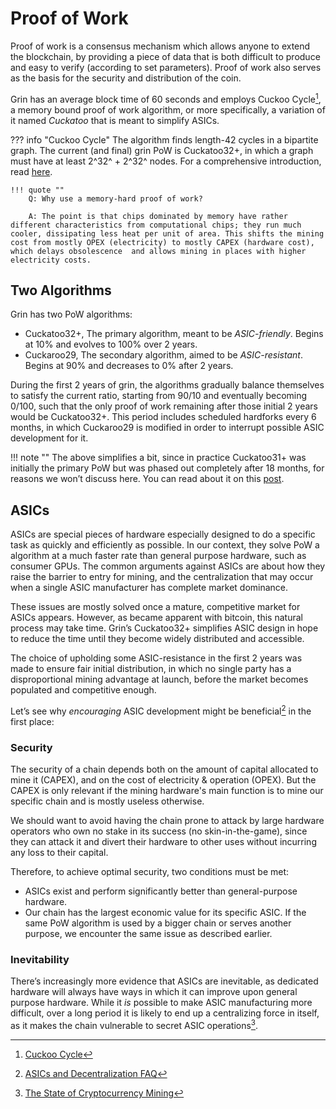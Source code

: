 # Proof of Work

Proof of work is a consensus mechanism which allows anyone to extend the blockchain, by providing a piece of data that is both difficult to produce and easy to verify (according to set parameters). Proof of work also serves as the basis for the security and distribution of the coin.

Grin has an average block time of 60 seconds and employs Cuckoo Cycle[^1], a memory bound proof of work algorithm, or more specifically, a variation of it named *Cuckatoo* that is meant to simplify ASICs.

??? info "Cuckoo Cycle"
    The algorithm finds length-42 cycles in a bipartite graph. The current (and final) grin PoW is Cuckatoo32+, in which a graph must have at least 2^32^ + 2^32^ nodes. For a comprehensive introduction, read [here](../wiki/miscellaneous/cuckoo-cycle.md).

    !!! quote ""
        Q: Why use a memory-hard proof of work?

        A: The point is that chips dominated by memory have rather different characteristics from computational chips; they run much cooler, dissipating less heat per unit of area. This shifts the mining cost from mostly OPEX (electricity) to mostly CAPEX (hardware cost), which delays obsolescence  and allows mining in places with higher electricity costs.

## Two Algorithms

Grin has two PoW algorithms:

* Cuckatoo32+, The primary algorithm, meant to be *ASIC-friendly*. Begins at 10% and evolves to 100% over 2 years.
* Cuckaroo29, The secondary algorithm, aimed to be *ASIC-resistant*. Begins at 90% and decreases to 0% after 2 years.

During the first 2 years of grin, the algorithms gradually balance themselves to satisfy the current ratio, starting from 90/10 and eventually becoming 0/100, such that the only proof of work remaining after those initial 2 years would be Cuckatoo32+. This period includes scheduled hardforks every 6 months, in which Cuckaroo29 is modified in order to interrupt possible ASIC development for it.

!!! note ""
    The above simplifies a bit, since in practice Cuckatoo31+ was initially the primary PoW but was phased out completely after 18 months, for reasons we won’t discuss here. You can read about it on this [post](https://forum.grin.mw/t/grin-improvement-proposal-1-put-later-phase-outs-on-hold-and-rephrase-primary-pow-commitment/4653).

## ASICs

ASICs are special pieces of hardware especially designed to do a specific task as quickly and efficiently as possible. In our context, they solve PoW a algorithm at a much faster rate than general purpose hardware, such as consumer GPUs. The common arguments against ASICs are about how they raise the barrier to entry for mining, and the centralization that may occur when a single ASIC manufacturer has complete market dominance.

These issues are mostly solved once a mature, competitive market for ASICs appears. However, as became apparent with bitcoin, this natural process may take time. Grin’s Cuckatoo32+ simplifies ASIC design in hope to reduce the time until they become widely distributed and accessible.

The choice of upholding some ASIC-resistance in the first 2 years was made to ensure fair initial distribution, in which no single party has a disproportional mining advantage at launch, before the market becomes populated and competitive enough.

Let’s see why *encouraging* ASIC development might be beneficial[^2] in the first place:

### Security

The security of a chain depends both on the amount of capital allocated to mine it (CAPEX), and on the cost of electricity & operation (OPEX). But the CAPEX is only relevant if the mining hardware's main function is to mine our specific chain and is mostly useless otherwise.

We should want to avoid having the chain prone to attack by large hardware operators who own no stake in its success (no skin-in-the-game), since they can attack it and divert their hardware to other uses without incurring any loss to their capital.

Therefore, to achieve optimal security, two conditions must be met:

* ASICs exist and perform significantly better than general-purpose hardware.
* Our chain has the largest economic value for its specific ASIC. If the same PoW algorithm is used by a bigger chain or serves another purpose, we encounter the same issue as described earlier.

### Inevitability

There’s increasingly more evidence that ASICs are inevitable, as dedicated hardware will always have ways in which it can improve upon general purpose hardware. While it *is* possible to make ASIC manufacturing more difficult, over a long period it is likely to end up a centralizing force in itself, as it makes the chain vulnerable to secret ASIC operations[^3].

[^1]: [Cuckoo Cycle](https://github.com/tromp/cuckoo)
[^2]: [ASICs and Decentralization FAQ](https://download.wpsoftware.net/bitcoin/asic-faq.pdf)
[^3]: [The State of Cryptocurrency Mining](https://davidgerard.co.uk/blockchain/2018/05/14/from-sia-an-incendiary-post-on-the-state-of-cryptocurrency-mining-in-2018/)
